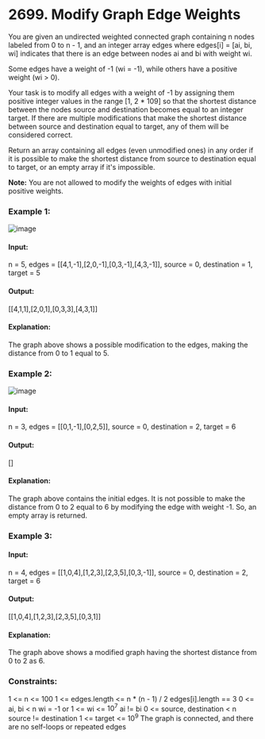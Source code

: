 # 2699. Modify Graph Edge Weights
You are given an undirected weighted connected graph containing n nodes labeled from 0 to n - 1, and an integer array edges where edges[i] = [ai, bi, wi] indicates that there is an edge between nodes ai and bi with weight wi.

Some edges have a weight of -1 (wi = -1), while others have a positive weight (wi > 0).

Your task is to modify all edges with a weight of -1 by assigning them positive integer values in the range [1, 2 * 109] so that the shortest distance between the nodes source and destination becomes equal to an integer target. If there are multiple modifications that make the shortest distance between source and destination equal to target, any of them will be considered correct.

Return an array containing all edges (even unmodified ones) in any order if it is possible to make the shortest distance from source to destination equal to target, or an empty array if it's impossible.

**Note:** You are not allowed to modify the weights of edges with initial positive weights.

### Example 1:
![image](https://github.com/user-attachments/assets/b78e73ee-1b94-4d9e-8977-ce01ee8a5c51)
#### Input:
n = 5, edges = [[4,1,-1],[2,0,-1],[0,3,-1],[4,3,-1]], source = 0, destination = 1, target = 5
#### Output:
[[4,1,1],[2,0,1],[0,3,3],[4,3,1]]
#### Explanation:
The graph above shows a possible modification to the edges, making the distance from 0 to 1 equal to 5.

### Example 2:
![image](https://github.com/user-attachments/assets/52f21f2c-9dd7-4889-8df3-55fe40e35e6c)
#### Input: 
n = 3, edges = [[0,1,-1],[0,2,5]], source = 0, destination = 2, target = 6
#### Output:
[]
#### Explanation: 
The graph above contains the initial edges. It is not possible to make the distance from 0 to 2 equal to 6 by modifying the edge with weight -1. So, an empty array is returned.

### Example 3:
#### Input:
n = 4, edges = [[1,0,4],[1,2,3],[2,3,5],[0,3,-1]], source = 0, destination = 2, target = 6
#### Output:
[[1,0,4],[1,2,3],[2,3,5],[0,3,1]]
#### Explanation: 
The graph above shows a modified graph having the shortest distance from 0 to 2 as 6.
 
### Constraints:
1 <= n <= 100
1 <= edges.length <= n * (n - 1) / 2
edges[i].length == 3
0 <= ai, bi < n
wi = -1 or 1 <= wi <= $`10^7`$
ai != bi
0 <= source, destination < n
source != destination
1 <= target <= $`10^9`$
The graph is connected, and there are no self-loops or repeated edges


